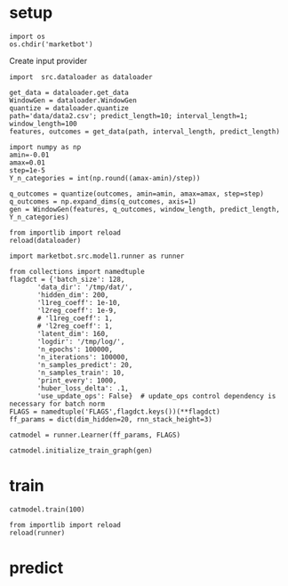 
# setup

    import os
    os.chdir('marketbot')

Create input provider

    import  src.dataloader as dataloader

    get_data = dataloader.get_data
    WindowGen = dataloader.WindowGen
    quantize = dataloader.quantize
    path='data/data2.csv'; predict_length=10; interval_length=1; window_length=100
    features, outcomes = get_data(path, interval_length, predict_length)

    import numpy as np
    amin=-0.01
    amax=0.01
    step=1e-5
    Y_n_categories = int(np.round((amax-amin)/step))

    q_outcomes = quantize(outcomes, amin=amin, amax=amax, step=step)
    q_outcomes = np.expand_dims(q_outcomes, axis=1)
    gen = WindowGen(features, q_outcomes, window_length, predict_length, Y_n_categories)

    from importlib import reload
    reload(dataloader)

    import marketbot.src.model1.runner as runner

    from collections import namedtuple
    flagdct = {'batch_size': 128,
    	   'data_dir': '/tmp/dat/',
    	   'hidden_dim': 200,
    	   'l1reg_coeff': 1e-10,
    	   'l2reg_coeff': 1e-9,
    	   # 'l1reg_coeff': 1,
    	   # 'l2reg_coeff': 1,
    	   'latent_dim': 160,
    	   'logdir': '/tmp/log/',
    	   'n_epochs': 100000,
    	   'n_iterations': 100000,
    	   'n_samples_predict': 20,
    	   'n_samples_train': 10,
    	   'print_every': 1000, 
    	   'huber_loss_delta': .1,
    	   'use_update_ops': False}  # update_ops control dependency is necessary for batch norm
    FLAGS = namedtuple('FLAGS',flagdct.keys())(**flagdct)
    ff_params = dict(dim_hidden=20, rnn_stack_height=3)
    
    catmodel = runner.Learner(ff_params, FLAGS)

    catmodel.initialize_train_graph(gen)


# train

    catmodel.train(100)

    from importlib import reload
    reload(runner)


# predict

